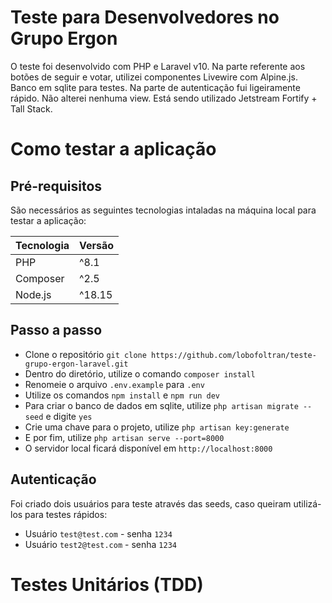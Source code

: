 # Teste para Desenvolvedores no Grupo Ergon

O teste foi desenvolvido com PHP e Laravel v10. Na parte referente aos botões de seguir e votar, utilizei componentes Livewire com Alpine.js. Banco em sqlite para testes. Na parte de autenticação fui ligeiramente rápido. Não alterei nenhuma view. Está sendo utilizado Jetstream Fortify + Tall Stack. 

# Como testar a aplicação

## Pré-requisitos

São necessários as seguintes tecnologias intaladas na máquina local para testar a aplicação:

Tecnologia    | Versão
------------- | -------------
PHP           | ^8.1
Composer      |  ^2.5
Node.js       |  ^18.15

## Passo a passo

* Clone o repositório `git clone https://github.com/lobofoltran/teste-grupo-ergon-laravel.git`
* Dentro do diretório, utilize o comando  `composer install`
* Renomeie o arquivo `.env.example` para `.env` 
* Utilize os comandos `npm install` e `npm run dev`
* Para criar o banco de dados em sqlite, utilize `php artisan migrate --seed` e digite `yes`
* Crie uma chave para o projeto, utilize `php artisan key:generate`
* E por fim, utilize `php artisan serve --port=8000`
* O servidor local ficará disponível em `http://localhost:8000`

## Autenticação

Foi criado dois usuários para teste através das seeds, caso queiram utilizá-los para testes rápidos:

* Usuário `test@test.com` - senha `1234`
* Usuário `test2@test.com` - senha `1234`

# Testes Unitários (TDD)

